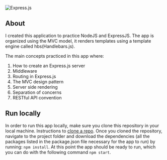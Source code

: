 ![Express.js](https://th.bing.com/th/id/R.08b7f631b8ae989e2b8d1bda66d3168a?rik=L5%2ftOazF7nQGAQ&riu=http%3a%2f%2fcharantechnologies.com%2fimages%2fcourses%2fexpressjs.png&ehk=i%2bBGgc8QBhKzJkExK4gz1xcOGHo5MLtoyzEllxuUiAc%3d&risl=&pid=ImgRaw&r=0)

## About
 I created this application to practice NodeJS and ExpressJS. The app is organized using the MVC model,
 it renders templates using a template engine called hbs(Handlebars.js).
 
 The main concepts practiced in this app where:
 
 1. How to create an Express.js server
 2. Middleware 
 3. Routing in Express.js
 4. The MVC design pattern
 5. Server side rendering
 6. Separation of concerns
 7. RESTful API convention
 
 ## Run locally 
 
 In order to run this app locally, make sure you clone this repository in your local machine. Instructions to [clone a repo](https://docs.github.com/en/repositories/creating-and-managing-repositories/cloning-a-repository). Once you cloned the repository, navigate to the project folder and download the dependencies (all the packages listed in the package.json file necessary for the app to run) by running: `npm install`. At this point the app should be ready to run, which you can do with the following command `npm start`.
 
 
 
 

